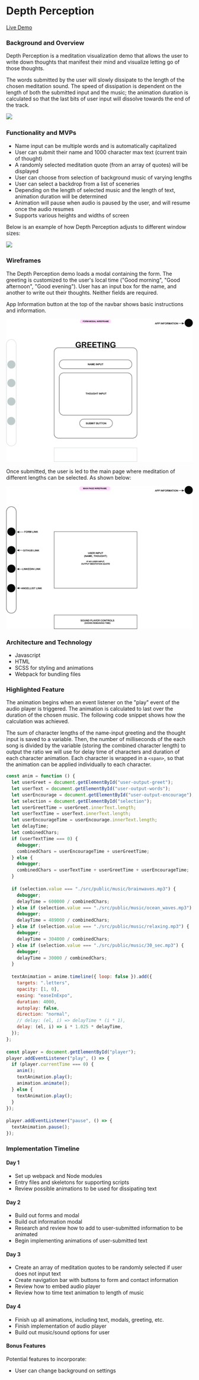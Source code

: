 # Depth Perception

[Live Demo](https://catherinekimyj.github.io/depth-perception/)

### **Background and Overview**

Depth Perception is a meditation visualization demo that allows the user to write down thoughts that manifest their mind and visualize letting go of those thoughts.

The words submitted by the user will slowly dissipate to the length of the chosen meditation sound. The speed of dissipation is dependent on the length of both the submitted input and the music; the animation duration is calculated so that the last bits of user input will dissolve towards the end of the track.

![](./src/public/images/depth_perception.gif)

### **Functionality and MVPs**

- Name input can be multiple words and is automatically capitalized
- User can submit their name and 1000 character max text (current train of thought)
- A randomly selected meditation quote (from an array of quotes) will be displayed
- User can choose from selection of background music of varying lengths
- User can select a backdrop from a list of sceneries
- Depending on the length of selected music and the length of text, animation duration will be determined
- Animation will pause when audio is paused by the user, and will resume once the audio resumes
- Supports various heights and widths of screen

Below is an example of how Depth Perception adjusts to different window sizes:

![](./src/public/images/depth_perception_screen.gif)

### **Wireframes**

The Depth Perception demo loads a modal containing the form. The greeting is customized to the user's local time ("Good morning", "Good afternoon", "Good evening"). User has an input box for the name, and another to write out their thoughts. Neither fields are required.

App Information button at the top of the navbar shows basic instructions and information.

![image info](./src/public/images/wireframe_form_HQ.jpg)

Once submitted, the user is led to the main page where meditation of different lengths can be selected. As shown below:

![image info](./src/public/images/wireframe_main_HQ.jpg)

### **Architecture and Technology**

- Javascript
- HTML
- SCSS for styling and animations
- Webpack for bundling files

### **Highlighted Feature**

The animation begins when an event listener on the "play" event of the audio player is triggered. The animation is calculated to last over the duration of the chosen music. The following code snippet shows how the calculation was achieved.

The sum of character lengths of the name-input greeting and the thought input is saved to a variable. Then, the number of milliseconds of the each song is divided by the variable (storing the combined character length) to output the ratio we will use for delay time of characters and duration of each character animation. Each character is wrapped in a `<span>`, so that the animation can be applied individually to each character.

```javascript
const anim = function () {
  let userGreet = document.getElementById("user-output-greet");
  let userText = document.getElementById("user-output-words");
  let userEncourage = document.getElementById("user-output-encourage");
  let selection = document.getElementById("selection");
  let userGreetTime = userGreet.innerText.length;
  let userTextTime = userText.innerText.length;
  let userEncourageTime = userEncourage.innerText.length;
  let delayTime;
  let combinedChars;
  if (userTextTime === 0) {
    debugger;
    combinedChars = userEncourageTime + userGreetTime;
  } else {
    debugger;
    combinedChars = userTextTime + userGreetTime + userEncourageTime;
  }

  if (selection.value === "./src/public/music/brainwaves.mp3") {
    debugger;
    delayTime = 600000 / combinedChars;
  } else if (selection.value === "./src/public/music/ocean_waves.mp3") {
    debugger;
    delayTime = 489000 / combinedChars;
  } else if (selection.value === "./src/public/music/relaxing.mp3") {
    debugger;
    delayTime = 304000 / combinedChars;
  } else if (selection.value === "./src/public/music/30_sec.mp3") {
    debugger;
    delayTime = 30000 / combinedChars;
  }

  textAnimation = anime.timeline({ loop: false }).add({
    targets: ".letters",
    opacity: [1, 0],
    easing: "easeInExpo",
    duration: 4000,
    autoplay: false,
    direction: "normal",
    // delay: (el, i) => delayTime * (i * 1),
    delay: (el, i) => i * 1.025 * delayTime,
  });
};

const player = document.getElementById("player");
player.addEventListener("play", () => {
  if (player.currentTime === 0) {
    anim();
    textAnimation.play();
    animation.animate();
  } else {
    textAnimation.play();
  }
});

player.addEventListener("pause", () => {
  textAnimation.pause();
});
```

### **Implementation Timeline**

#### Day 1

- Set up webpack and Node modules
- Entry files and skeletons for supporting scripts
- Review possible animations to be used for dissipating text

#### Day 2

- Build out forms and modal
- Build out information modal
- Research and review how to add to user-submitted information to be animated
- Begin implementing animations of user-submitted text

#### Day 3

- Create an array of meditation quotes to be randomly selected if user does not input text
- Create navigation bar with buttons to form and contact information
- Review how to embed audio player
- Review how to time text animation to length of music

#### Day 4

- Finish up all animations, including text, modals, greeting, etc.
- Finish implementation of audio player
- Build out music/sound options for user

#### **Bonus Features**

Potential features to incorporate:

- User can change background on settings
